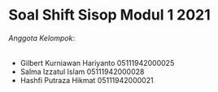 # Soal Shift Sisop Modul 1 2021

###### Anggota Kelompok:
* Gilbert Kurniawan Hariyanto	05111942000025
* Salma Izzatul Islam	05111942000028
* Hashfi Putraza Hikmat	05111942000021

 
